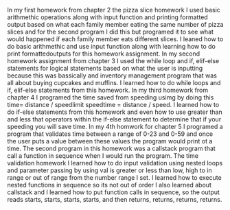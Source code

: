 In my first homework from chapter 2 the pizza slice homework I used basic arithmethic operations along with input function and printing formatted output based on what each family member eating the same number of pizza slices and for the second program I did this but programed it to see what would happened if each family member eats different slices. I leaned how to do basic arithmethic and use input function along with learning how to do print formattedoutputs for this homework assignment.
In my second homework assignment from chapter 3 I used the while loop and if, elif-else statements for logical statements based on what the user is inputting because this was bassically and inventory management program that was all about buying cupcakes and muffins. I learned how to do while loops and if, elif-else statements from this homework.
In my third homework from chapter 4 I programed the time saved from speeding usimg by doing this time= distance / speedlimit speedtime = distance / speed. I learned how to do if-else statements from this homework and even how to use greater than and less that operators within  the if-else statement to determine  that if your  speeding you will save time.
In my 4th homwork for chapter 5  I programed a program that validates time between a range of 0-23 and 0-59 and once the user puts a value between these values  the program would print ot a time. The second program in this homework was a callstack program that call a function in sequence when I would run the program. The time validation homework I learned how to do input validation using nested loops and parameter passing by using val is greater or less than  low, high to  in range or out of range from the number range I set. I learned how to  execute nested functions in sequence so its not out of order I also learned about callstack and I learned how to put function calls in sequence, so the output reads starts, starts, starts, starts, and then returns, returns, returns, returns.
